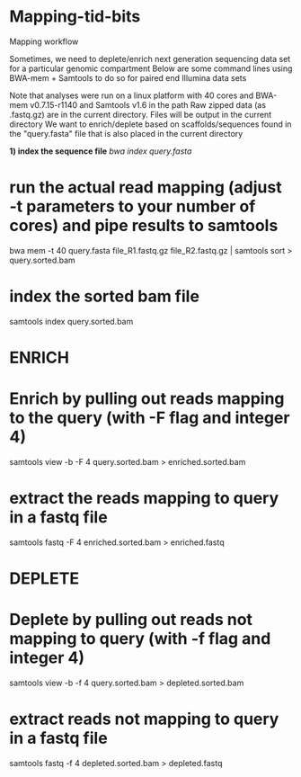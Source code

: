 # Mapping-tid-bits

Mapping workflow

Sometimes, we need to deplete/enrich next generation sequencing data set for a particular genomic compartment
Below are some command lines using BWA-mem + Samtools to do so for paired end Illumina data sets

Note that analyses were run on a linux platform with 40 cores and BWA-mem v0.7.15-r1140 and Samtools v1.6 in the path
Raw zipped data (as .fastq.gz) are in the current directory. Files will be output in the current directory
We want to enrich/deplete based on scaffolds/sequences found in the "query.fasta" file that is also placed in the current directory

**1) index the sequence file**
*bwa index query.fasta*
# run the actual read mapping (adjust -t parameters to your number of cores) and pipe results to samtools
bwa mem -t 40 query.fasta file_R1.fastq.gz file_R2.fastq.gz | samtools sort > query.sorted.bam
# index the sorted bam file
samtools index query.sorted.bam

# ENRICH
# Enrich by pulling out reads mapping to the query (with -F flag and integer 4)
samtools view -b -F 4 query.sorted.bam > enriched.sorted.bam
# extract the reads mapping to query in a fastq file
samtools fastq -F 4 enriched.sorted.bam > enriched.fastq

# DEPLETE
# Deplete by pulling out reads not mapping to query (with -f flag and integer 4)
samtools view -b -f 4 query.sorted.bam > depleted.sorted.bam
# extract reads not mapping to query in a fastq file
samtools fastq -f 4 depleted.sorted.bam > depleted.fastq

